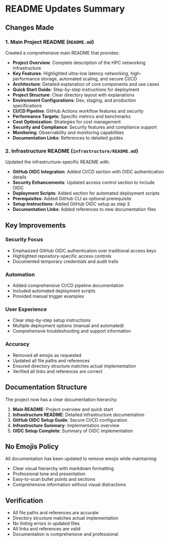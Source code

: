 # README Updates Summary

## Changes Made

### 1. Main Project README (`README.md`)

Created a comprehensive main README that provides:

- **Project Overview**: Complete description of the HPC networking infrastructure
- **Key Features**: Highlighted ultra-low latency networking, high-performance storage, automated scaling, and secure CI/CD
- **Architecture**: Detailed explanation of core components and use cases
- **Quick Start Guide**: Step-by-step instructions for deployment
- **Project Structure**: Clear directory layout with explanations
- **Environment Configurations**: Dev, staging, and production specifications
- **CI/CD Pipeline**: GitHub Actions workflow features and security
- **Performance Targets**: Specific metrics and benchmarks
- **Cost Optimization**: Strategies for cost management
- **Security and Compliance**: Security features and compliance support
- **Monitoring**: Observability and monitoring capabilities
- **Documentation Links**: References to detailed guides

### 2. Infrastructure README (`infrastructure/README.md`)

Updated the infrastructure-specific README with:

- **GitHub OIDC Integration**: Added CI/CD section with OIDC authentication details
- **Security Enhancements**: Updated access control section to include OIDC
- **Deployment Scripts**: Added section for automated deployment scripts
- **Prerequisites**: Added GitHub CLI as optional prerequisite
- **Setup Instructions**: Added GitHub OIDC setup as step 3
- **Documentation Links**: Added references to new documentation files

## Key Improvements

### Security Focus
- Emphasized GitHub OIDC authentication over traditional access keys
- Highlighted repository-specific access controls
- Documented temporary credentials and audit trails

### Automation
- Added comprehensive CI/CD pipeline documentation
- Included automated deployment scripts
- Provided manual trigger examples

### User Experience
- Clear step-by-step setup instructions
- Multiple deployment options (manual and automated)
- Comprehensive troubleshooting and support information

### Accuracy
- Removed all emojis as requested
- Updated all file paths and references
- Ensured directory structure matches actual implementation
- Verified all links and references are correct

## Documentation Structure

The project now has a clear documentation hierarchy:

1. **Main README**: Project overview and quick start
2. **Infrastructure README**: Detailed infrastructure documentation
3. **GitHub OIDC Setup Guide**: Secure CI/CD configuration
4. **Infrastructure Summary**: Implementation overview
5. **OIDC Setup Complete**: Summary of OIDC implementation

## No Emojis Policy

All documentation has been updated to remove emojis while maintaining:
- Clear visual hierarchy with markdown formatting
- Professional tone and presentation
- Easy-to-scan bullet points and sections
- Comprehensive information without visual distractions

## Verification

- All file paths and references are accurate
- Directory structure matches actual implementation
- No linting errors in updated files
- All links and references are valid
- Documentation is comprehensive and professional
